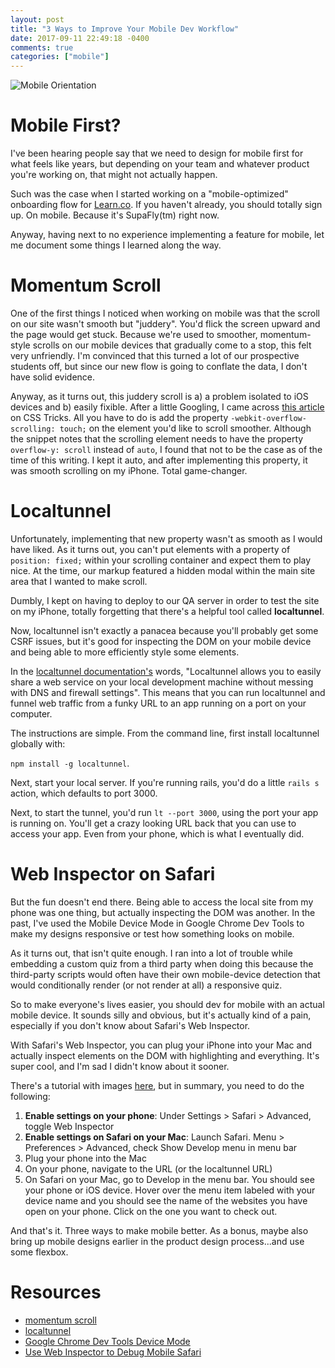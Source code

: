 ```yaml
---
layout: post
title: "3 Ways to Improve Your Mobile Dev Workflow"
date: 2017-09-11 22:49:18 -0400 
comments: true
categories: ["mobile"]
---
```


![Mobile Orientation](https://s3-us-west-2.amazonaws.com/talum.github.io/orientation.gif)

# Mobile First?

I've been hearing people say that we need to design for mobile first for
what feels like years, but depending on your team and whatever product
you're working on, that might not actually happen. 

Such was the case when I started working on a "mobile-optimized" onboarding
flow for [Learn.co](https://learn.co). If you haven't already, you should
totally sign up. On mobile. Because it's SupaFly(tm) right now.

Anyway, having next to no experience implementing a feature for mobile, let
me document some things I learned along the way.

# Momentum Scroll  

One of the first things I noticed when working on mobile was that the scroll
on our site wasn't smooth but "juddery". You'd flick the screen upward and
the page would get stuck. Because we're used to smoother, momentum-style scrolls on our
mobile devices that gradually come to a stop, this felt very unfriendly. I'm
convinced that this turned a lot of our prospective students off, but since
our new flow is going to conflate the data, I don't have solid evidence.

Anyway, as it turns out, this juddery scroll is a) a problem isolated to iOS
devices and b) easily fixible. After a little Googling, I came across [this
article](https://css-tricks.com/snippets/css/momentum-scrolling-on-ios-overflow-elements/) on CSS Tricks. All you have to do is add the property `-webkit-overflow-scrolling: touch;` on the element you'd like to scroll smoother. Although the snippet notes that the scrolling element needs to have the property `overflow-y: scroll` instead of `auto`, I found that not to be the case as of the time of this writing. I kept it auto, and after implementing this property, it was smooth scrolling on my iPhone. Total game-changer.

# Localtunnel

Unfortunately, implementing that new property wasn't as smooth as I would
have liked. As it turns out, you can't put elements with a property of
`position: fixed;` within your scrolling container and expect them to play
nice. At the time, our markup featured a hidden modal within the main site
area that I wanted to make scroll. 

Dumbly, I kept on having to deploy to our QA server in order to test the
site on my iPhone, totally forgetting that there's a helpful tool called
**localtunnel**. 

Now, localtunnel isn't exactly a panacea because you'll probably get some
CSRF issues, but it's good for inspecting the DOM on your mobile device and
being able to more efficiently style some elements.

In the [localtunnel documentation's](https://localtunnel.github.io/www/) words, "Localtunnel allows you to easily
share a web service on your local development machine without messing with
DNS and firewall settings". This means that you can run localtunnel and
funnel web traffic from a funky URL to an app running on a port on your
computer.

The instructions are simple. From the command line, first install
localtunnel globally with:

`npm install -g localtunnel`.

Next, start your local server. If you're running rails, you'd do a little
`rails s` action, which defaults to port 3000.

Next, to start the tunnel, you'd run `lt --port 3000`, using the port your
app is running on. You'll get a crazy looking URL back that you can use to
access your app. Even from your phone, which is what I eventually did.

# Web Inspector on Safari

But the fun doesn't end there. Being able to access the local site from my
phone was one thing, but actually inspecting the DOM was another. In the
past, I've used the Mobile Device Mode in Google Chrome Dev Tools to make my
designs responsive or test how something looks on mobile. 

As it turns out, that isn't quite enough. I ran into a lot of trouble while
embedding a custom quiz from a third party when doing this because the
third-party scripts would often have their own mobile-device detection that
would conditionally render (or not render at all) a responsive quiz.

So to make everyone's lives easier, you should dev for mobile with an
actual mobile device. It sounds silly and obvious, but it's actually kind of
a pain, especially if you don't know about Safari's Web Inspector.

With Safari's Web Inspector, you can plug your iPhone into your Mac and
actually inspect elements on the DOM with highlighting and everything. It's
super cool, and I'm sad I didn't know about it sooner.

There's a tutorial with images [here](https://appletoolbox.com/2014/05/use-web-inspector-debug-mobile-safari/), but in summary, you need to do the following:

1. **Enable settings on your phone**: Under Settings > Safari > Advanced,
toggle Web Inspector
2. **Enable settings on Safari on your Mac**: Launch Safari. Menu >
Preferences > Advanced, check Show Develop menu in menu bar 
3. Plug your phone into the Mac
4. On your phone, navigate to the URL (or the localtunnel URL)
5. On Safari on your Mac, go to Develop in the menu bar. You should see your
phone or iOS device. Hover over the menu item labeled with your device name
and you should see the name of the websites you have open on your phone.
Click on the one you want to check out.

And that's it. Three ways to make mobile better. As a bonus, maybe also
bring up mobile designs earlier in the product design process...and use some
flexbox.


# Resources
- [momentum scroll](https://css-tricks.com/snippets/css/momentum-scrolling-on-ios-overflow-elements/)
- [localtunnel](https://localtunnel.github.io/www/)
- [Google Chrome Dev Tools Device Mode](https://developers.google.com/web/tools/chrome-devtools/device-mode/)
- [Use Web Inspector to Debug Mobile Safari](https://appletoolbox.com/2014/05/use-web-inspector-debug-mobile-safari/)
